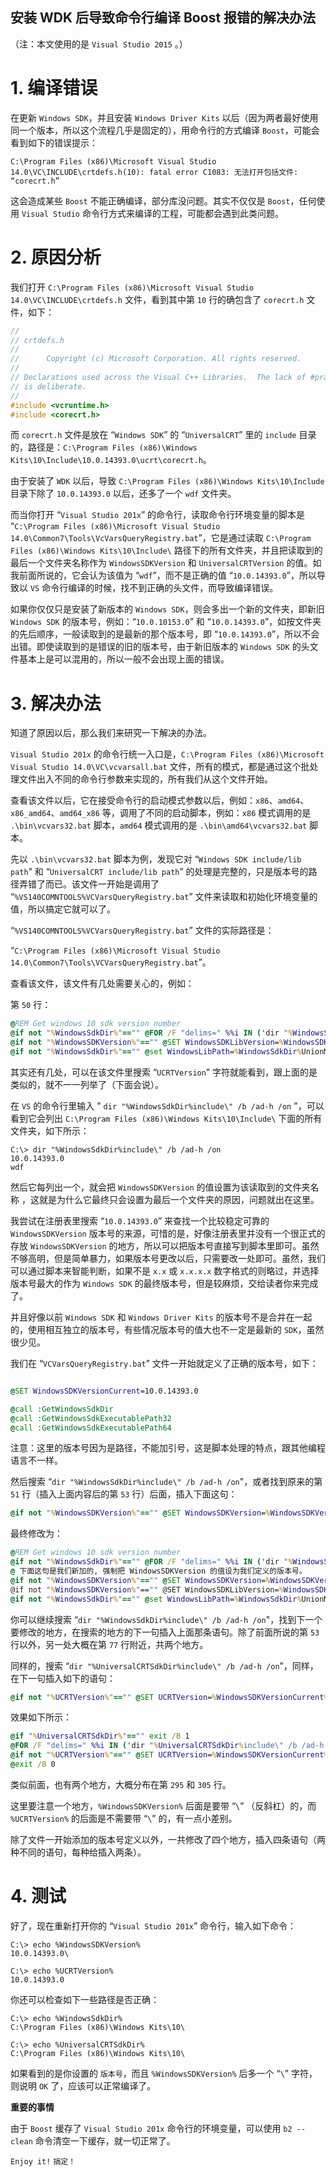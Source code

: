 
安装 WDK 后导致命令行编译 Boost 报错的解决办法
--------------------------------------------------

（注：本文使用的是 `Visual Studio 2015` 。）

# 1. 编译错误

在更新 `Windows SDK`，并且安装 `Windows Driver Kits` 以后（因为两者最好使用同一个版本，所以这个流程几乎是固定的），用命令行的方式编译 `Boost`，可能会看到如下的错误提示：

```shell
C:\Program Files (x86)\Microsoft Visual Studio 14.0\VC\INCLUDE\crtdefs.h(10): fatal error C1083: 无法打开包括文件: “corecrt.h”
```

这会造成某些 `Boost` 不能正确编译，部分库没问题。其实不仅仅是 `Boost`，任何使用 `Visual Studio` 命令行方式来编译的工程，可能都会遇到此类问题。

# 2. 原因分析

我们打开 `C:\Program Files (x86)\Microsoft Visual Studio 14.0\VC\INCLUDE\crtdefs.h` 文件，看到其中第 `10` 行的确包含了 `corecrt.h` 文件，如下：

```cpp
//
// crtdefs.h
//
//      Copyright (c) Microsoft Corporation. All rights reserved.
//
// Declarations used across the Visual C++ Libraries.  The lack of #pragma once
// is deliberate.
//
#include <vcruntime.h>
#include <corecrt.h>
```

而 `corecrt.h` 文件是放在 “`Windows SDK`” 的 “`UniversalCRT`” 里的 `include` 目录的，路径是：`C:\Program Files (x86)\Windows Kits\10\Include\10.0.14393.0\ucrt\corecrt.h`。

由于安装了 `WDK` 以后，导致 `C:\Program Files (x86)\Windows Kits\10\Include` 目录下除了 `10.0.14393.0` 以后，还多了一个 `wdf` 文件夹。

而当你打开 “`Visual Studio 201x`” 的命令行，读取命令行环境变量的脚本是 “`C:\Program Files (x86)\Microsoft Visual Studio 14.0\Common7\Tools\VcVarsQueryRegistry.bat`”，它是通过读取 `C:\Program Files (x86)\Windows Kits\10\Include\` 路径下的所有文件夹，并且把读取到的最后一个文件夹名称作为 `WindowsSDKVersion` 和 `UniversalCRTVersion` 的值。如我前面所说的，它会认为该值为 “`wdf`”，而不是正确的值 “`10.0.14393.0`”，所以导致以 `VS` 命令行编译的时候，找不到正确的头文件，而导致编译错误。

如果你仅仅只是安装了新版本的 `Windows SDK`，则会多出一个新的文件夹，即新旧 `Windows SDK` 的版本号，例如：“`10.0.10153.0`” 和 “`10.0.14393.0`”，如按文件夹的先后顺序，一般读取到的是最新的那个版本号，即 “`10.0.14393.0`”，所以不会出错。即使读取到的是错误的旧的版本号，由于新旧版本的 `Windows SDK` 的头文件基本上是可以混用的，所以一般不会出现上面的错误。

# 3. 解决办法

知道了原因以后，那么我们来研究一下解决的办法。

`Visual Studio 201x` 的命令行统一入口是，`C:\Program Files (x86)\Microsoft Visual Studio 14.0\VC\vcvarsall.bat` 文件，所有的模式，都是通过这个批处理文件出入不同的命令行参数来实现的，所有我们从这个文件开始。

查看该文件以后，它在接受命令行的启动模式参数以后，例如：`x86`、`amd64`、`x86_amd64`、`amd64_x86` 等，调用了不同的启动脚本，例如：`x86` 模式调用的是 `.\bin\vcvars32.bat` 脚本，`amd64` 模式调用的是 `.\bin\amd64\vcvars32.bat` 脚本。

先以 `.\bin\vcvars32.bat` 脚本为例，发现它对 “`Windows SDK include/lib path`” 和 “`UniversalCRT include/lib path`” 的处理是完整的，只是版本号的路径弄错了而已。该文件一开始是调用了 “`%VS140COMNTOOLS%VCVarsQueryRegistry.bat`” 文件来读取和初始化环境变量的值，所以搞定它就可以了。

“`%VS140COMNTOOLS%VCVarsQueryRegistry.bat`” 文件的实际路径是：

“`C:\Program Files (x86)\Microsoft Visual Studio 14.0\Common7\Tools\VCVarsQueryRegistry.bat`”。

查看该文件，该文件有几处需要关心的，例如：

第 `50` 行：

```bat
@REM Get windows 10 sdk version number
@if not "%WindowsSdkDir%"=="" @FOR /F "delims=" %%i IN ('dir "%WindowsSdkDir%include\" /b /ad-h /on') DO @set WindowsSDKVersion=%%i\
@if not "%WindowsSDKVersion%"=="" @SET WindowsSDKLibVersion=%WindowsSDKVersion%
@if not "%WindowsSdkDir%"=="" @set WindowsLibPath=%WindowsSdkDir%UnionMetadata;...后面无关的内容我们不关心...
```

其实还有几处，可以在该文件里搜索 “`UCRTVersion`” 字符就能看到，跟上面的是类似的，就不一一列举了（下面会说）。

在 `VS` 的命令行里输入 " `dir "%WindowsSdkDir%include\" /b /ad-h /on` "，可以看到它会列出 `C:\Program Files (x86)\Windows Kits\10\Include\` 下面的所有文件夹，如下所示：

```shell
C:\> dir "%WindowsSdkDir%include\" /b /ad-h /on
10.0.14393.0
wdf
```

然后它每列出一个，就会把 `WindowsSDKVersion` 的值设置为该读取到的文件夹名称 ，这就是为什么它最终只会设置为最后一个文件夹的原因，问题就出在这里。

我尝试在注册表里搜索 “`10.0.14393.0`” 来查找一个比较稳定可靠的 `WindowsSDKVersion` 版本号的来源，可惜的是，好像注册表里并没有一个很正式的存放 `WindowsSDKVersion` 的地方，所以可以把版本号直接写到脚本里即可。虽然不够高明，但是简单暴力，如果版本号更改以后，只需要改一处即可。虽然，我们可以通过脚本来智能判断，如果不是 `x.x` 或 `x.x.x.x` 数字格式的则略过，并选择版本号最大的作为 `Windows SDK` 的最终版本号，但是较麻烦，交给读者你来完成了。

并且好像以前 `Windows SDK` 和 `Windows Driver Kits` 的版本号不是合并在一起的，使用相互独立的版本号，有些情况版本号的值大也不一定是最新的 `SDK`，虽然很少见。

我们在 “`VCVarsQueryRegistry.bat`” 文件一开始就定义了正确的版本号，如下：

```bat

@SET WindowsSDKVersionCurrent=10.0.14393.0

@call :GetWindowsSdkDir
@call :GetWindowsSdkExecutablePath32
@call :GetWindowsSdkExecutablePath64
```

注意：这里的版本号因为是路径，不能加引号，这是脚本处理的特点，跟其他编程语言不一样。

然后搜索 “`dir "%WindowsSdkDir%include\" /b /ad-h /on`"，或者找到原来的第 `51` 行（插入上面内容后的第 `53` 行）后面，插入下面这句：

```bat
@if not "%WindowsSDKVersion%"=="" @SET WindowsSDKVersion=%WindowsSDKVersionCurrent%\
```

最终修改为：

```bat
@REM Get windows 10 sdk version number
@if not "%WindowsSdkDir%"=="" @FOR /F "delims=" %%i IN ('dir "%WindowsSdkDir%include\" /b /ad-h /on') DO @set WindowsSDKVersion=%%i\
@ 下面这句是我们新加的, 强制把 WindowsSDKVersion 的值设为我们定义的版本号。
@if not "%WindowsSDKVersion%"=="" @SET WindowsSDKVersion=%WindowsSDKVersionCurrent%\
@if not "%WindowsSDKVersion%"=="" @SET WindowsSDKLibVersion=%WindowsSDKVersion%
@if not "%WindowsSdkDir%"=="" @set WindowsLibPath=%WindowsSdkDir%UnionMetadata;...后面无关的内容我们不关心...
```

你可以继续搜索 “`dir "%WindowsSdkDir%include\" /b /ad-h /on`"，找到下一个要修改的地方，在搜索的地方的下一句插入上面那条语句。除了前面所说的第 `53` 行以外，另一处大概在第 `77` 行附近，共两个地方。

同样的，搜索 “`dir "%UniversalCRTSdkDir%include\" /b /ad-h /on`”，同样，在下一句插入如下的语句：

```bat
@if not "%UCRTVersion%"=="" @SET UCRTVersion=%WindowsSDKVersionCurrent%
```

效果如下所示：

```bat
@if "%UniversalCRTSdkDir%"=="" exit /B 1
@FOR /F "delims=" %%i IN ('dir "%UniversalCRTSdkDir%include\" /b /ad-h /on') DO @SET UCRTVersion=%%i
@if not "%UCRTVersion%"=="" @SET UCRTVersion=%WindowsSDKVersionCurrent%
@exit /B 0
```

类似前面，也有两个地方，大概分布在第 `295` 和 `305` 行。

这里要注意一个地方，`%WindowsSDKVersion%` 后面是要带 “`\`” （反斜杠）的，而 `%UCRTVersion%` 的后面是不需要带 “`\`” 的，有一点小差别。

除了文件一开始添加的版本号定义以外，一共修改了四个地方，插入四条语句（两种不同的语句，每种给插入两条）。

# 4. 测试

好了，现在重新打开你的 “`Visual Studio 201x`” 命令行，输入如下命令：

```shell
C:\> echo %WindowsSDKVersion%
10.0.14393.0\

C:\> echo %UCRTVersion%
10.0.14393.0
```

你还可以检查如下一些路径是否正确：

```shell
C:\> echo %WindowsSdkDir%
C:\Program Files (x86)\Windows Kits\10\

C:\> echo %UniversalCRTSdkDir%
C:\Program Files (x86)\Windows Kits\10\
```

如果看到的是你设置的 `版本号`，而且 `%WindowsSDKVersion%` 后多一个 “`\`” 字符，则说明 `OK` 了，应该可以正常编译了。

**重要的事情**

由于 `Boost` 缓存了 `Visual Studio 201x` 命令行的环境变量，可以使用 `b2 --clean` 命令清空一下缓存，就一切正常了。

`Enjoy it!` `搞定！`
